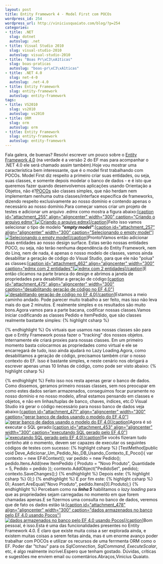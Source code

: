 ```yaml
--- 
layout: post
title: Entity Framework 4 - Model First com POCOs
wordpress_id: 254
wordpress_url: http://viniciusquaiato.com/blog/?p=254
categories: 
- title: .NET
  slug: dotnet
  autoslug: .net
- title: Visual Studio 2010
  slug: visual-studio-2010
  autoslug: visual-studio-2010
- title: "Boas Pr\xC3\xA1ticas"
  slug: boas-praticas
  autoslug: "boas-pr\xC3\xA1ticas"
- title: .NET 4.0
  slug: net-4-0
  autoslug: .net-4.0
- title: Entity Framework
  slug: entity-framework
  autoslug: entity-framework
tags: 
- title: VS2010
  slug: vs2010
  autoslug: vs2010
- title: ORM
  slug: orm
  autoslug: orm
- title: Entity Framework
  slug: entity-framework
  autoslug: entity-framework
---
```

Fala galera, de buenas? Resolvi escrever um pouco sobre o [Entity Framework 4.0](http://msdn.microsoft.com/en-us/library/bb399572%28VS.100%29.aspx) (na verdade é a versão 2 do EF mas para acompanhar o .NET 4.0 ele será chamado assim também).Hoje vou mostrar uma característica bem interessante, que é o model first trabalhando com POCOs. Model First diz respeito a primeiro criar suas entidades, ou seja, suas classes, e somente depois modelar o banco de dados - e é isto que queremos fazer quando desenvolvemos aplicações usando Orientação a Objetos, não é?[POCOs](http://en.wikipedia.org/wiki/Plain_Old_CLR_Object) são classes simples, que não herdam nem implementam nenhuma outra classes/interface específica de frameworks, dizendo respeito exclusivamente ao nosso domínio e contendo apenas o necessário ao nosso domínio.Para começar vamos criar um projeto de testes e adicionar um arquivo .edmx como mostra a figura abaixo:[[caption id="attachment_255" align="aligncenter" width="300" caption="Criando o arquivo edmx"]![Criando o arquivo edmx](http://viniciusquaiato.com/blog/wp-content/uploads/2009/11/Criando-o-arquivo-edmx-300x190.jpg "Criando o arquivo edmx")[/caption]](http://viniciusquaiato.com/blog/wp-content/uploads/2009/11/Criando-o-arquivo-edmx.jpg)Feito isso vamos selecionar o tipo de modelo _**"empty model"**_:[[caption id="attachment_257" align="aligncenter" width="300" caption="Selecionando o empty model"]![Selecionando o empty model](http://viniciusquaiato.com/blog/wp-content/uploads/2009/11/Selecionando-o-empty-model-300x266.jpg "Selecionando o empty model")[/caption]](http://viniciusquaiato.com/blog/wp-content/uploads/2009/11/Selecionando-o-empty-model.jpg)Pronto!Vamos então adicionar duas entidades ao nosso design surface. Estas serão nossas entidades POCO, ou seja, não terão nenhuma dependência do Entity Framework, nem do Linq, nem de nada, é apenas o nosso modelo de classes, vamos ainda desabilitar a geração de código do Visual Studio, para que ele não "polua" as classes:[[caption id="attachment_462" align="aligncenter" width="300" caption="edmx com 2 entidades"]![edmx com 2 entidades](http://viniciusquaiato.com/blog/wp-content/uploads/2010/01/edmx-com-2-entidades-300x181.jpg "edmx com 2 entidades")[/caption]](http://viniciusquaiato.com/blog/wp-content/uploads/2010/01/edmx-com-2-entidades.jpg)E então clicamos na parte branca do design e abrimos a janela de propriedades para desabilitar a geração de código:[[caption id="attachment_475" align="aligncenter" width="300" caption="desabilitando geração de código no EF 4.0"]![desabilitando geração de código no EF 4.0](http://viniciusquaiato.com/blog/wp-content/uploads/2010/01/desabilitando-geracao-de-codigo-no-EF4-300x157.jpg "desabilitando geração de código no EF4")[/caption]](http://viniciusquaiato.com/blog/wp-content/uploads/2010/01/desabilitando-geracao-de-codigo-no-EF4.jpg)Estamos a meio caminho andado. Pode parecer muito trabalho a ser feito, mas isso não leva mais do que 2 minutos. É realmente simples e os resultados são muito bons.Agora vamos para a parte bacana, codificar nossas classes.Vamos iniciar codificando as classes Pedido e ItemPedido, que são classes realmente bastante simples:
{% highlight csharp %}

{% endhighlight %}
Os virtuais que usamos nas nossas classes são para que o Entity Framework possa fazer o "tracking" dos nossos objetos. Internamente ele criará proxies para nossas classes. Em um primeiro momento basta colocarmos as propriedades como virtual e ele se encarregará de tudo, isso ainda ajudará no Lazy Loading.Agora, como desabilitamos a geração de código, precisamos também criar o nosso contexto do EF. Isso é bastante simples, e neste cenário nos obrigará a escrever apenas umas 10 linhas de código, como pode ser visto abaixo:
{% highlight csharp %}

{% endhighlight %}
Feito isso nos resta apenas gerar o banco de dados. Como dissemos, geramos primeiro nossas classes, sem nos preocupar em como estes dados seriam armazenados, conseguimos focar puramente no nosso domínio e no nosso modelo, afinal estamos pensando em classes e objetos, e não em linhas/tuplas de banco, chaves, índices, etc.O Visual Studio irá gerar o código necessário para nosso banco de dados veja abaixo:[[caption id="attachment_471" align="aligncenter" width="300" caption="gerar banco de dados usando o modelo do EF 4.0"]![gerar banco de dados usando o modelo do EF 4.0](http://viniciusquaiato.com/blog/wp-content/uploads/2010/01/gerar-banco-de-dados-usando-o-modelo-300x158.jpg "gerar banco de dados usando o modelo do EF4")[/caption]](http://viniciusquaiato.com/blog/wp-content/uploads/2010/01/gerar-banco-de-dados-usando-o-modelo.jpg)Agora é só executar o SQL gerado:[[caption id="attachment_453" align="aligncenter" width="300" caption="executando SQL gerado pelo EF 4.0"]![executando SQL gerado pelo EF 4.0](http://viniciusquaiato.com/blog/wp-content/uploads/2010/01/executando-SQL-gerado-300x180.jpg "executando SQL gerado pelo EF4")[/caption]](http://viniciusquaiato.com/blog/wp-content/uploads/2010/01/executando-SQL-gerado.jpg)Se vocês fizeram tudo certinho até o momento, devem ser capazes de executar os seguintes códigos de testes com sucesso:
{% highlight csharp %}
[TestMethod]public void Deve_Adicionar_Um_Pedido_No_DB_Usando_Contexto_E_Poco(){    var contexto = new EF4Context();    var pedido = new Pedido();    pedido.Itens.Add(new ItemPedido    {        Produto = "Novo Produto",        Quantidade = 5,        Pedido = pedido    });    contexto.AddObject("PedidoSet", pedido);    contexto.SaveChanges();}
{% endhighlight %}
Depois este:
{% highlight csharp %}
 0);}
{% endhighlight %}
E por fim este:
{% highlight csharp %}
 0);    Assert.AreEqual("Novo Produto", pedido.Itens[0].Produto);}
{% endhighlight %}
Percebam como na _**linha 5**_ habilitamos o _lazy loading_ para que as propriedades sejam carregadas no momento em que forem chamadas apenas.E se fizermos uma consulta no banco de dados, veremos que de fato os dados estão lá:[[caption id="attachment_478" align="aligncenter" width="300" caption="dados armazenados no banco pelo EF 4.0 usando Pocos"]![dados armazenados no banco pelo EF 4.0 usando Pocos](http://viniciusquaiato.com/blog/wp-content/uploads/2010/01/dados-armazenados-no-banco-pelo-EF4-usando-Pocos-300x180.jpg "dados armazenados no banco pelo EF 4.0 usando Pocos")[/caption]](http://viniciusquaiato.com/blog/wp-content/uploads/2010/01/dados-armazenados-no-banco-pelo-EF4-usando-Pocos.jpg)Bom pessoal, é isso.Esta é uma das funcionalidades presentes no Entity Framework 4.0. É claro que existe muita coisa a ser explorada ainda, e existem muitas coisas a serem feitas ainda, mas é um enorme avanço poder trabalhar com POCOs e utilizar os recursos de uma ferrmenta ORM como o EF. Poder dar "tchau" para os _SqlConnection_, _SqlCommand_, _ExecuteScalar_, etc, é algo realmente incrível.Espero que tenham gostado. Dúvidas, críticas e sugestões me enviem email ou comentários.Abraços,Vinicius Quaiato.
